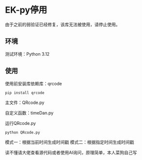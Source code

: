 # EK-py停用
由于之前的弱验证已经修复，该库无法被使用，请停止使用。

## 环境
测试环境：Python 3.12

## 使用

使用前安装库依赖库：qrcode
~~~
pip install qrcode
~~~

主文件：QRcode.py

自定义函数：timeDan.py

运行QRcode.py
~~~
python QRcode.py
~~~

模式一：根据当前时间生成时间戳
模式二：根据指定时间生成时间戳

读不懂请大佬查看源代码或者使用AI询问，原理简单，本人菜狗自己写
